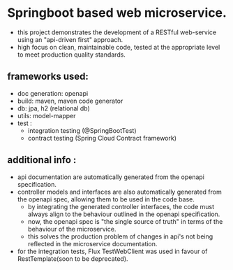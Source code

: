 # Springboot based web microservice.
 - this project demonstrates the development of a RESTful web-service using an "api-driven first" approach.
 - high focus on clean, maintainable code, tested at the appropriate level to meet production quality standards.
 
  
## frameworks used:
- doc generation: openapi
- build: maven, maven code generator
- db: jpa, h2 (relational db) 
- utils: model-mapper
- test :
  - integration testing (@SpringBootTest) 
  - contract testing (Spring Cloud Contract framework)
  

## additional info :
 - api documentation are automatically generated from the openapi specification.
 - controller models and interfaces are also automatically generated from the openapi spec, allowing them to be used in the code base.
    - by integrating the generated controller interfaces, the code must always align to the behaviour outlined in the openapi specification.  
    - now, the openapi spec is "the single source of truth" in terms of the behaviour of the microservice.
    - this solves the production problem of changes in api's not being reflected in the microservice documentation. 
 - for the integration tests, Flux TestWebClient was used in favour of RestTemplate(soon to be deprecated).